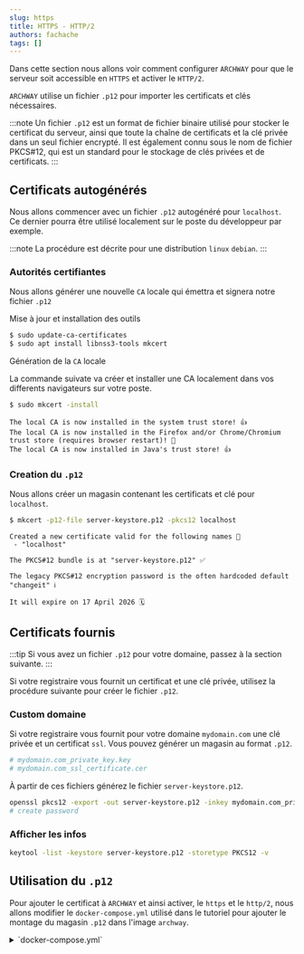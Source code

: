 ```yaml
---
slug: https
title: HTTPS - HTTP/2
authors: fachache
tags: []
---
```


Dans cette section nous allons voir comment configurer `ARCHWAY` pour que le serveur soit accessible en `HTTPS` et activer le `HTTP/2`.

`ARCHWAY` utilise un fichier `.p12` pour importer les certificats et clés nécessaires.

:::note
Un fichier `.p12` est un format de fichier binaire utilisé pour stocker le certificat du serveur, ainsi que toute la chaîne de certificats et la clé privée dans un seul fichier encrypté. Il est également connu sous le nom de fichier PKCS#12, qui est un standard pour le stockage de clés privées et de certificats.
:::


## Certificats autogénérés

Nous allons commencer avec un fichier `.p12` autogénéré pour `localhost`.    
Ce dernier pourra être utilisé localement sur le poste du développeur par exemple.

:::note
La procédure est décrite pour une distribution `linux` `debian`.
:::

### Autorités certifiantes

Nous allons générer une nouvelle `CA` locale qui émettra et signera  notre fichier `.p12`

Mise à jour et installation des outils

```bash
$ sudo update-ca-certificates
$ sudo apt install libnss3-tools mkcert
```

Génération de la `CA` locale

La commande suivate va créer et installer une CA localement dans vos differents navigateurs sur votre poste.

```bash
$ sudo mkcert -install
```

```
The local CA is now installed in the system trust store! 👍
The local CA is now installed in the Firefox and/or Chrome/Chromium trust store (requires browser restart)! 🦊
The local CA is now installed in Java's trust store! 👍
```

### Creation du `.p12`

Nous allons créer un magasin contenant les certificats et clé pour `localhost`.

```bash
$ mkcert -p12-file server-keystore.p12 -pkcs12 localhost
```

```
Created a new certificate valid for the following names 📜
 - "localhost"

The PKCS#12 bundle is at "server-keystore.p12" ✅

The legacy PKCS#12 encryption password is the often hardcoded default "changeit" ℹ️

It will expire on 17 April 2026 🗓
```

## Certificats fournis

:::tip
Si vous avez un fichier `.p12` pour votre domaine, passez à la section suivante.
:::

Si votre registraire vous fournit un certificat et une clé privée, utilisez la procédure suivante pour créer le fichier `.p12`.


### Custom domaine

Si votre registraire vous fournit pour votre domaine `mydomain.com` une clé privée et un certificat `ssl`. Vous pouvez générer un magasin au format `.p12`.

```bash
# mydomain.com_private_key.key
# mydomain.com_ssl_certificate.cer
```

À partir de ces fichiers générez le fichier `server-keystore.p12`.

```bash
openssl pkcs12 -export -out server-keystore.p12 -inkey mydomain.com_private_key.key -in mydomain.com_ssl_certificate.cer
# create password
```

### Afficher les infos

```bash
keytool -list -keystore server-keystore.p12 -storetype PKCS12 -v
```

## Utilisation du `.p12`

Pour ajouter le certificat à `ARCHWAY` et ainsi activer, le `https` et le `http/2`, nous allons modifier le `docker-compose.yml` utilisé dans le tutoriel pour ajouter le montage du magasin `.p12` dans l'image `archway`.

<details>
  <summary>`docker-compose.yml`</summary>
```yml title="docker-compose.yml" showLineNumbers
version: '3.8'
services:
  archway:
    image: ghcr.io/softwarity/archway-ce:latest
    ports:
      # highlight-next-line
      - 443:8443 # HTTPS
    volumes:
      # highlight-next-line
      - ./server-keystore.p12:/server-keystore.p12:ro
    environment:
      # highlight-start
      SERVER_PORT: 8443
      SSL: "true"
      SSL_KEY_STORE_TYPE: PKCS12
      SSL_KEY_STORE: server-keystore.p12
      SSL_KEY_STORE_PASSWORD: changeit
      SSL_KEY_ALIAS: 1
      # highlight-end
      MONGODB_HOST: mongodb 
      MONGODB_DB_NAME: archway
      MONGODB_USER: admin
      MONGODB_PWD: changeit

  mongodb:
    image: mongo # official image  
    volumes:
      - mongodb_data:/data/db
    environment:
      MONGO_INITDB_DATABASE: archway
      MONGO_INITDB_ROOT_USERNAME: admin
      MONGO_INITDB_ROOT_PASSWORD: changeit
volumes:
  mongodb_data:

```
</details>

### Explications

```yml
./server-keystore.p12:/server-keystore.p12:ro
```

La ligne `./server-keystore.p12:/server-keystore.p12:ro` définit que l'on va monter le magasin `.p12` à la racine du conteneur. On précise que c'est en lecture seule `ro`.

Dans notre cas, le fichier `server-keystore.p12` et le fichier `docker-compose.yml` doivent être au même niveau.

Adaptez au besoin le mot de passe bien sûr.

```yml
- 443:8443 # HTTPS
```

Ceci expose le port `8443` du conteneur sur le port local `443`.

Si le port 443 n'est pas libre vous povez en utiliser un autre.

```yml
SERVER_PORT: 8443
SSL: "true"
SSL_KEY_STORE_TYPE: PKCS12
SSL_KEY_STORE: server-keystore.p12
SSL_KEY_STORE_PASSWORD: changeit
SSL_KEY_ALIAS: 1
```

- `SERVER_PORT` définit le port `HTTPS` interne d'écoute du serveur.
- `SSL` active le `SSL`, le `HTTPS`.
- `SSL_KEY_STORE_TYPE` Type du magasin, normalement `PKCS12`.
- `SSL_KEY_STORE` Le magasin au format `.p12` que l'on a monté.
- `SSL_KEY_STORE_PASSWORD` Le mot de passe de la clé privée.
- `SSL_KEY_ALIAS` L'alias du certificat dans le magasin.

:::tip
Pour connaitre la liste des alias dans le magasin utiliser la commande:
```bash
keytool -list -keystore server-keystore.p12 -storetype PKCS12 -v
```
:::

### Démarrage du projet

```bash
docker compose -f docker-compose.yml pull
docker compose -f docker-compose.yml up -d
```

Connexion: [https://localhost:443/login](https://localhost:443/login)

:::note
le lien précédent utilise `localhost`, il faut bien sur adater cela avec le `DNS` lié au certificat utilisé.
:::

